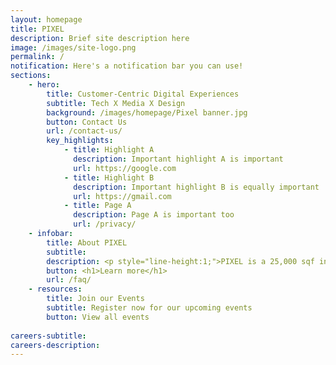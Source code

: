 ```yaml
---
layout: homepage
title: PIXEL
description: Brief site description here
image: /images/site-logo.png
permalink: /
notification: Here's a notification bar you can use!
sections:
    - hero:
        title: Customer-Centric Digital Experiences
        subtitle: Tech X Media X Design
        background: /images/homepage/Pixel banner.jpg
        button: Contact Us
        url: /contact-us/
        key_highlights:
            - title: Highlight A
              description: Important highlight A is important
              url: https://google.com
            - title: Highlight B
              description: Important highlight B is equally important
              url: https://gmail.com
            - title: Page A
              description: Page A is important too
              url: /privacy/
    - infobar:
        title: About PIXEL
        subtitle:
        description: <p style="line-height:1;">PIXEL is a 25,000 sqf innovation space at One North that provides the Infocomm and Media (ICM) industry with facilities, expertise and programmes to ideate, experiment and build customer-centric digital experiences for the future.</p>
        button: <h1>Learn more</h1>
        url: /faq/
    - resources:
        title: Join our Events
        subtitle: Register now for our upcoming events
        button: View all events
        
careers-subtitle: 
careers-description: 
---
```

